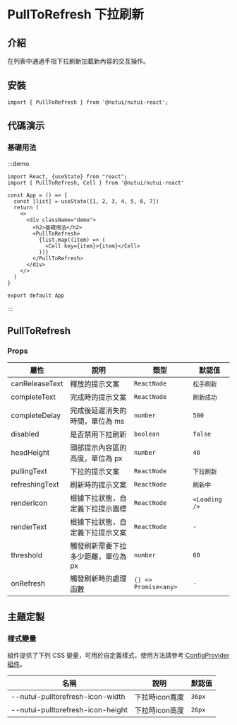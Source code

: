 # PullToRefresh 下拉刷新

## 介紹

在列表中通過手指下拉刷新加載新內容的交互操作。

## 安裝

```tsx
import { PullToRefresh } from '@nutui/nutui-react';
```

## 代碼演示

### 基礎用法

:::demo

```tsx
import React, {useState} from "react";
import { PullToRefresh, Cell } from '@nutui/nutui-react'

const App = () => {
  const [list] = useState([1, 2, 3, 4, 5, 6, 7])
  return (
    <>
      <div className="demo">
        <h2>基礎用法</h2>
        <PullToRefresh>
          {list.map((item) => (
            <Cell key={item}>{item}</Cell>
          ))}
        </PullToRefresh>
      </div>
    </>
  )
}

export default App
```

:::

## PullToRefresh

### Props

| 屬性 | 說明 | 類型 | 默認值 |
| --- | --- | --- | --- |
| canReleaseText | 釋放的提示文案 | `ReactNode` | `松手刷新` |
| completeText | 完成時的提示文案 | `ReactNode` | `刷新成功` |
| completeDelay | 完成後延遲消失的時間，單位為 ms | `number` | `500` |
| disabled | 是否禁用下拉刷新 | `boolean` | `false` |
| headHeight | 頭部提示內容區的高度，單位為 px | `number` | `40` |
| pullingText | 下拉的提示文案 | `ReactNode` | `下拉刷新` |
| refreshingText | 刷新時的提示文案 | `ReactNode` | `刷新中` |
| renderIcon | 根據下拉狀態，自定義下拉提示圖標 | `ReactNode` | `<Loading />` |
| renderText | 根據下拉狀態，自定義下拉提示文案 | `ReactNode` | `-` |
| threshold | 觸發刷新需要下拉多少距離，單位為 px | `number` | `60` |
| onRefresh | 觸發刷新時的處理函數 | `() => Promise<any>` | `-` |


## 主題定製

### 樣式變量

組件提供了下列 CSS 變量，可用於自定義樣式，使用方法請參考 [ConfigProvider 組件](#/zh-CN/component/configprovider)。

| 名稱 | 說明 | 默認值 |
| --- | --- | --- |
| \--nutui-pulltorefresh-icon-width | 下拉時icon寬度 | `36px` |
| \--nutui-pulltorefresh-icon-height | 下拉時icon高度 | `26px` |
